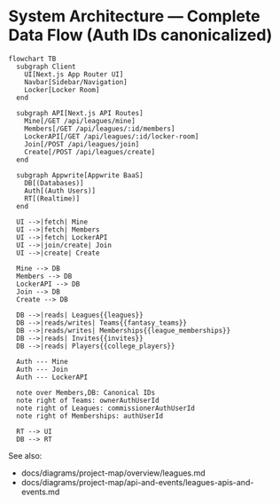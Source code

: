 # System Architecture — Complete Data Flow (Auth IDs canonicalized)

```mermaid
flowchart TB
  subgraph Client
    UI[Next.js App Router UI]
    Navbar[Sidebar/Navigation]
    Locker[Locker Room]
  end

  subgraph API[Next.js API Routes]
    Mine[/GET /api/leagues/mine]
    Members[/GET /api/leagues/:id/members]
    LockerAPI[/GET /api/leagues/:id/locker-room]
    Join[/POST /api/leagues/join]
    Create[/POST /api/leagues/create]
  end

  subgraph Appwrite[Appwrite BaaS]
    DB[(Databases)]
    Auth[(Auth Users)]
    RT[(Realtime)]
  end

  UI -->|fetch| Mine
  UI -->|fetch| Members
  UI -->|fetch| LockerAPI
  UI -->|join/create| Join
  UI -->|create| Create

  Mine --> DB
  Members --> DB
  LockerAPI --> DB
  Join --> DB
  Create --> DB

  DB -->|reads| Leagues{{leagues}}
  DB -->|reads/writes| Teams{{fantasy_teams}}
  DB -->|reads/writes| Memberships{{league_memberships}}
  DB -->|reads| Invites{{invites}}
  DB -->|reads| Players{{college_players}}

  Auth --- Mine
  Auth --- Join
  Auth --- LockerAPI

  note over Members,DB: Canonical IDs
  note right of Teams: ownerAuthUserId
  note right of Leagues: commissionerAuthUserId
  note right of Memberships: authUserId

  RT --> UI
  DB --> RT
```

See also:
- docs/diagrams/project-map/overview/leagues.md
- docs/diagrams/project-map/api-and-events/leagues-apis-and-events.md
